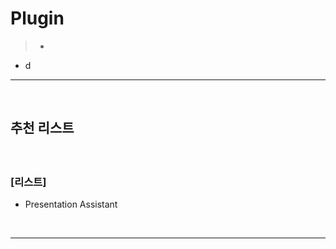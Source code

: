 # Plugin
> *
* d

<hr>
<br>

## 추천 리스트
#### 

<br>

### [리스트]
* Presentation Assistant

<br>
<hr>
<br>